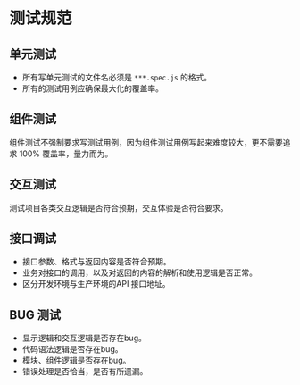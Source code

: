 # 测试规范

## 单元测试

- 所有写单元测试的文件名必须是 `***.spec.js` 的格式。
- 所有的测试用例应确保最大化的覆盖率。

## 组件测试

组件测试不强制要求写测试用例，因为组件测试用例写起来难度较大，更不需要追求 100% 覆盖率，量力而为。

## 交互测试

测试项目各类交互逻辑是否符合预期，交互体验是否符合要求。

## 接口调试

- 接口参数、格式与返回内容是否符合预期。
- 业务对接口的调用，以及对返回的内容的解析和使用逻辑是否正常。
- 区分开发环境与生产环境的API 接口地址。

## BUG 测试

-  显示逻辑和交互逻辑是否存在bug。
-  代码语法逻辑是否存在bug。
-  模块、组件逻辑是否存在bug。
-  错误处理是否恰当，是否有所遗漏。